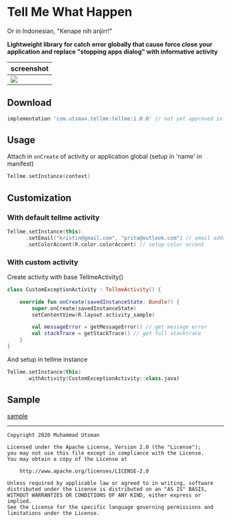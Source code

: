 # Tell Me What Happen
Or in Indonesian, "Kenape nih anjirr!" <br>

**Lightweight library for catch error globally that cause force close your application and replace "stopping apps dialog" with informative activity**


| screenshot |
| --------- |
|![](https://i.ibb.co/JF8VBFN/art1.png) |

## Download
```groovy
implementation 'com.utsman.tellme:tellme:1.0.0' // not yet approved in jcenter (sabar njir)
```

## Usage
Attach in `onCreate` of activity or application global (setup in 'name' in manifest)
```kotlin
Tellme.setInstance(context)
```

## Customization
### With default tellme activity
```kotlin
Tellme.setInstance(this)
      .setEmail("kristin@gmail.com", "prita@outlook.com") // email address for send report error
      .setColorAccent(R.color.colorAccent) // setup color accent
```

### With custom activity
Create activity with base TellmeActivity()
```kotlin
class CustomExceptionActivity : TellmeActivity() {

    override fun onCreate(savedInstanceState: Bundle?) {
        super.onCreate(savedInstanceState)
        setContentView(R.layout.activity_sample)

        val messageError = getMessageError() // get message error
        val stackTrace = getStackTrace() // get full stacktrace
    }
}
```
And setup in tellme instance
```kotlin
Tellme.setInstance(this)
      .withActivity(CustomExceptionActivity::class.java)
```

## Sample
[sample](https://github.com/utsmannn/tellme/blob/master/app/src/main/java/com/utsman/sample)

---
```
Copyright 2020 Muhammad Utsman

Licensed under the Apache License, Version 2.0 (the "License");
you may not use this file except in compliance with the License.
You may obtain a copy of the License at

    http://www.apache.org/licenses/LICENSE-2.0

Unless required by applicable law or agreed to in writing, software
distributed under the License is distributed on an "AS IS" BASIS,
WITHOUT WARRANTIES OR CONDITIONS OF ANY KIND, either express or implied.
See the License for the specific language governing permissions and
limitations under the License.
```
